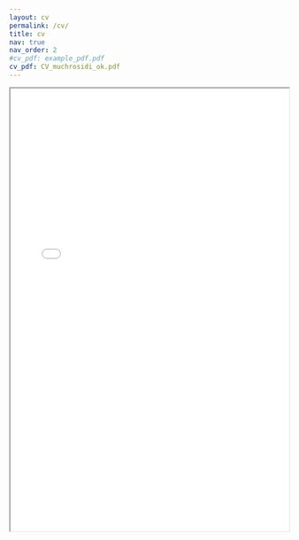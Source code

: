 ```yaml
---
layout: cv 
permalink: /cv/
title: cv
nav: true
nav_order: 2
#cv_pdf: example_pdf.pdf
cv_pdf: CV_muchrosidi_ok.pdf
---
```



<iframe src="/assets/pdf/CV_muchrosidi_ok.pdf" width="100%" height="800px"></iframe>


<!-- This will open the pdf directly, but delete cv.html in _layouts first - Rosidi -->
<!--   
<embed src="{{ '/assets/pdf/CV_muchrosidi_ok.pdf' }}" width="100%" height="800px" type="application/pdf">
-->

















